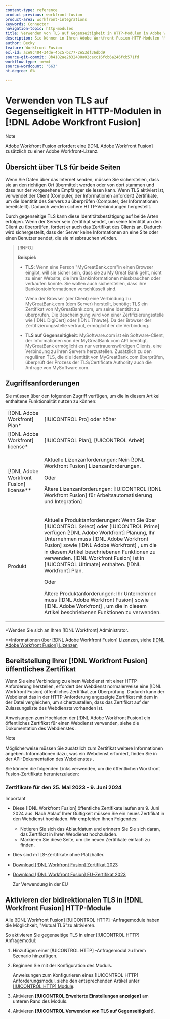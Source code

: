 ```yaml
---
content-type: reference
product-previous: workfront-fusion
product-area: workfront-integrations
keywords: Connector
navigation-topic: http-modules
title: Verwenden von TLS auf Gegenseitigkeit in HTTP-Modulen in Adobe Workfront Fusion
description: Sie können in Ihren Adobe Workfront Fusion-HTTP-Modulen "Mutual TLS"verwenden, sodass beide Seiten der Informationstransaktion die Identität des anderen überprüfen können.
author: Becky
feature: Workfront Fusion
exl-id: ace9c404-34de-4bc5-bc77-2e53df36dbd9
source-git-commit: 8b4182ae2b32488a02cacc16fcb6a246fcb571fd
workflow-type: tm+mt
source-wordcount: '663'
ht-degree: 0%

---
```


# Verwenden von TLS auf Gegenseitigkeit in HTTP-Modulen in [!DNL Adobe Workfront Fusion]

>[!NOTE]
>
>Adobe Workfront Fusion erfordert eine [!DNL Adobe Workfront Fusion] zusätzlich zu einer Adobe Workfront-Lizenz.

## Übersicht über TLS für beide Seiten

Wenn Sie Daten über das Internet senden, müssen Sie sicherstellen, dass sie an den richtigen Ort übermittelt werden oder von dort stammen und dass nur der vorgesehene Empfänger sie lesen kann. Wenn TLS aktiviert ist, verwendet der Client (Computer, der Informationen anfordert) Zertifikate, um die Identität des Servers zu überprüfen (Computer, der Informationen bereitstellt). Dadurch werden sichere HTTP-Verbindungen hergestellt.

Durch gegenseitige TLS kann diese Identitätsbestätigung auf beide Arten erfolgen. Wenn der Server sein Zertifikat sendet, um seine Identität an den Client zu überprüfen, fordert er auch das Zertifikat des Clients an. Dadurch wird sichergestellt, dass der Server keine Informationen an eine Site oder einen Benutzer sendet, die sie missbrauchen würden.

>[!INFO]
>
>**Beispiel:**
>
>* **TLS**: Wenn eine Person &quot;MyGreatBank.com&quot;in einen Browser eingibt, will sie sicher sein, dass sie zu My Great Bank geht, nicht zu einer Website, die ihre Bankinformationen missbrauchen oder verkaufen könnte. Sie wollen auch sicherstellen, dass ihre Bankkontoinformationen verschlüsselt sind.
>
>   Wenn der Browser (der Client) eine Verbindung zu MyGreatBank.com (dem Server) herstellt, benötigt TLS ein Zertifikat von MyGreatBank.com, um seine Identität zu überprüfen. Die Bescheinigung wird von einer Zertifizierungsstelle wie [!DNL DigiCert] oder [!DNL Thawte]. Da der Browser der Zertifizierungsstelle vertraut, ermöglicht er die Verbindung.
>
>* **TLS auf Gegenseitigkeit**: MySoftware.com ist ein Software-Client, der Informationen von der MyGreatBank.com API benötigt. MyGreatBank ermöglicht es nur vertrauenswürdigen Clients, eine Verbindung zu ihren Servern herzustellen. Zusätzlich zu den regulären TLS, die die Identität von MyGreatBank.com überprüfen, überprüft der Prozess der TLS/Certificate Authority auch die Anfrage von MySoftware.com.

## Zugriffsanforderungen

Sie müssen über den folgenden Zugriff verfügen, um die in diesem Artikel enthaltene Funktionalität nutzen zu können:

<table style="table-layout:auto"> 
 <col> 
 <col> 
 <tbody> 
  <tr> 
   <td role="rowheader">[!DNL Adobe Workfront] Plan*</td> 
   <td> <p>[!UICONTROL Pro] oder höher</p> </td> 
  </tr> 
  <tr data-mc-conditions=""> 
   <td role="rowheader">[!DNL Adobe Workfront] license*</td> 
   <td> <p>[!UICONTROL Plan], [!UICONTROL Arbeit]</p> </td> 
  </tr> 
  <tr> 
   <td role="rowheader">[!DNL Adobe Workfront Fusion] license**</td> 
   <td>
   <p>Aktuelle Lizenzanforderungen: Nein [!DNL Workfront Fusion] Lizenzanforderungen.</p>
   <p>Oder</p>
   <p>Ältere Lizenzanforderungen: [!UICONTROL [!DNL Workfront Fusion] für Arbeitsautomatisierung und Integration] </p>
   </td> 
  </tr> 
  <tr> 
   <td role="rowheader">Produkt</td> 
   <td>
   <p>Aktuelle Produktanforderungen: Wenn Sie über [!UICONTROL Select] oder [!UICONTROL Prime] verfügen [!DNL Adobe Workfront] Planung, Ihr Unternehmen muss [!DNL Adobe Workfront Fusion] sowie [!DNL Adobe Workfront] , um die in diesem Artikel beschriebenen Funktionen zu verwenden. [!DNL Workfront Fusion] ist in [!UICONTROL Ultimate] enthalten. [!DNL Workfront] Plan.</p>
   <p>Oder</p>
   <p>Ältere Produktanforderungen: Ihr Unternehmen muss [!DNL Adobe Workfront Fusion] sowie [!DNL Adobe Workfront] , um die in diesem Artikel beschriebenen Funktionen zu verwenden.</p>
   </td> 
  </tr> 
 </tbody> 
</table>

&#42;Wenden Sie sich an Ihren [!DNL Workfront] Administrator.

&#42;&#42;Informationen über [!DNL Adobe Workfront Fusion] Lizenzen, siehe [[!DNL Adobe Workfront Fusion] Lizenzen](../../../workfront-fusion/get-started/license-automation-vs-integration.md)

## Bereitstellung Ihrer [!DNL Workfront Fusion] öffentliches Zertifikat


Wenn Sie eine Verbindung zu einem Webdienst mit einer HTTP-Anforderung herstellen, erfordert der Webdienst normalerweise eine [!DNL Workfront Fusion] öffentliches Zertifikat zur Überprüfung. Dadurch kann der Webdienst das in der HTTP-Anforderung angezeigte Zertifikat mit dem in der Datei vergleichen, um sicherzustellen, dass das Zertifikat auf der Zulassungsliste des Webdiensts vorhanden ist.

Anweisungen zum Hochladen der [!DNL Adobe Workfront Fusion] ein öffentliches Zertifikat für einen Webdienst verwenden, siehe die Dokumentation des Webdienstes .

>[!NOTE]
>
>Möglicherweise müssen Sie zusätzlich zum Zertifikat weitere Informationen angeben. Informationen dazu, was ein Webdienst erfordert, finden Sie in der API-Dokumentation des Webdienstes .

Sie können die folgenden Links verwenden, um die öffentlichen Workfront Fusion-Zertifikate herunterzuladen:

### Zertifikate für den 25. Mai 2023 - 9. Juni 2024

>[!IMPORTANT]
>
>* Diese [!DNL Workfront Fusion] öffentliche Zertifikate laufen am 9. Juni 2024 aus. Nach Ablauf Ihrer Gültigkeit müssen Sie ein neues Zertifikat in den Webdienst hochladen. Wir empfehlen Ihnen Folgendes:
>
>   * Notieren Sie sich das Ablaufdatum und erinnern Sie Sie sich daran, das Zertifikat in Ihren Webdienst hochzuladen.
>   * Markieren Sie diese Seite, um die neuen Zertifikate einfach zu finden.
>
>* Dies sind mTLS-Zertifikate ohne Platzhalter.

* [Download [!DNL Workfront Fusion] Zertifikat 2023](/help/quicksilver/workfront-fusion/apps-and-their-modules/http-modules/assets/fusion-prod-eu-mtls-certificate.pem)
* [Download [!DNL Workfront Fusion] EU-Zertifikat 2023](/help/quicksilver/workfront-fusion/apps-and-their-modules/http-modules/assets/fusion-prod-eu-mtls-certificate.pem)

  Zur Verwendung in der EU

<!--

### Certificates for November 14, 2022 - July 15, 2023

>[!IMPORTANT]
>
>* These [!DNL Workfront Fusion] public certificates expire on July 15, 2023.
>* These are wildcard mTLS certificates.

* [Download [!DNL Workfront Fusion] Certificate 2023](https://cdn.experience.workfront.com/Documentation/Workfront+Fusion+2.0+public+certificates/app_workfrontfusion_com-jul-15-2023+updated.cer)
* [Download [!DNL Workfront Fusion] EU Certificate 2023](https://cdn.experience.workfront.com/Documentation/Workfront+Fusion/app-eu_workfrontfusion_com-jul-15-2023.cer)

   For use in the EU 

   -->

## Aktivieren der bidirektionalen TLS in [!DNL Workfront Fusion] HTTP-Module

Alle [!DNL Workfront Fusion] [!UICONTROL HTTP] -Anfragemodule haben die Möglichkeit, &quot;Mutual TLS&quot;zu aktivieren.

So aktivieren Sie gegenseitige TLS in einer [!UICONTROL HTTP] Anfragemodul:

1. Hinzufügen einer [!UICONTROL HTTP] -Anfragemodul zu Ihrem Szenario hinzufügen.
1. Beginnen Sie mit der Konfiguration des Moduls.

   Anweisungen zum Konfigurieren eines [!UICONTROL HTTP] Anforderungsmodul, siehe den entsprechenden Artikel unter [[!UICONTROL HTTP] Module](../../../workfront-fusion/apps-and-their-modules/http-modules/http-modules-1.md).

1. Aktivieren **[!UICONTROL Erweiterte Einstellungen anzeigen]** am unteren Rand des Moduls.
1. Aktivieren **[!UICONTROL Verwenden von TLS auf Gegenseitigkeit]**.
